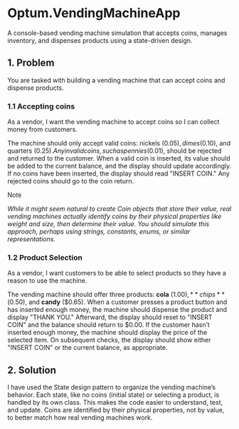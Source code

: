 # Optum.VendingMachineApp
A console-based vending machine simulation that accepts coins, manages inventory, and dispenses products using a state-driven design.

## 1. Problem
You are tasked with building a vending machine that can accept coins and dispense products.

### 1.1 Accepting coins
As a vendor, I want the vending machine to accept coins so I can collect money from customers.

The machine should only accept valid coins: nickels ($0.05), dimes ($0.10), and quarters ($0.25). Any invalid coins, such as pennies ($0.01), should be rejected and returned to the customer. When a valid coin is inserted, its value should be added to the current balance, and the display should update accordingly. If no coins have been inserted, the display should read "INSERT COIN." Any rejected coins should go to the coin return.

> [!NOTE]
> _While it might seem natural to create Coin objects that store their value, real vending machines actually identify coins by their physical properties like weight and size, then determine their value. You should simulate this approach, perhaps using strings, constants, enums, or similar representations._

### 1.2 Product Selection
As a vendor, I want customers to be able to select products so they have a reason to use the machine.

The vending machine should offer three products: **cola** ($1.00), **chips** ($0.50), and **candy** ($0.65). When a customer presses a product button and has inserted enough money, the machine should dispense the product and display "THANK YOU." Afterward, the display should reset to "INSERT COIN" and the balance should return to $0.00. If the customer hasn’t inserted enough money, the machine should display the price of the selected item. On subsequent checks, the display should show either "INSERT COIN" or the current balance, as appropriate.

## 2. Solution
I have used the State design pattern to organize the vending machine’s behavior. Each state, like no coins (initial state) or selecting a product, is handled by its own class. This makes the code easier to understand, test, and update. Coins are identified by their physical properties, not by value, to better match how real vending machines work.
